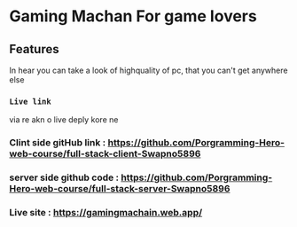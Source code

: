 # Gaming Machan For game lovers


## Features
In hear you can take a look of highquality of pc, that you can't get anywhere else



### `Live link`
via re akn o live deply kore ne


### Clint side gitHub link : https://github.com/Porgramming-Hero-web-course/full-stack-client-Swapno5896
 ### server side github code : https://github.com/Porgramming-Hero-web-course/full-stack-server-Swapno5896
### Live site : https://gamingmachain.web.app/